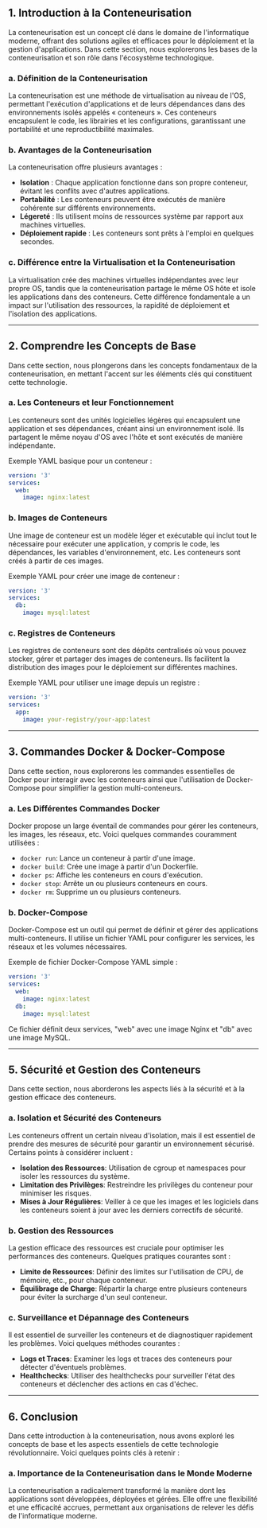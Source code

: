 ## 1. Introduction à la Conteneurisation

La conteneurisation est un concept clé dans le domaine de l'informatique moderne, offrant des solutions agiles et efficaces pour le déploiement et la gestion d'applications. Dans cette section, nous explorerons les bases de la conteneurisation et son rôle dans l'écosystème technologique.

### a. Définition de la Conteneurisation

La conteneurisation est une méthode de virtualisation au niveau de l'OS, permettant l'exécution d'applications et de leurs dépendances dans des environnements isolés appelés « conteneurs ». Ces conteneurs encapsulent le code, les librairies et les configurations, garantissant une portabilité et une reproductibilité maximales.

### b. Avantages de la Conteneurisation

La conteneurisation offre plusieurs avantages :
- **Isolation** : Chaque application fonctionne dans son propre conteneur, évitant les conflits avec d'autres applications.
- **Portabilité** : Les conteneurs peuvent être exécutés de manière cohérente sur différents environnements.
- **Légereté** : Ils utilisent moins de ressources système par rapport aux machines virtuelles.
- **Déploiement rapide** : Les conteneurs sont prêts à l'emploi en quelques secondes.

### c. Différence entre la Virtualisation et la Conteneurisation

La virtualisation crée des machines virtuelles indépendantes avec leur propre OS, tandis que la conteneurisation partage le même OS hôte et isole les applications dans des conteneurs. Cette différence fondamentale a un impact sur l'utilisation des ressources, la rapidité de déploiement et l'isolation des applications.

---------------------------------------------------------------------


## 2. Comprendre les Concepts de Base

Dans cette section, nous plongerons dans les concepts fondamentaux de la conteneurisation, en mettant l'accent sur les éléments clés qui constituent cette technologie.

### a. Les Conteneurs et leur Fonctionnement

Les conteneurs sont des unités logicielles légères qui encapsulent une application et ses dépendances, créant ainsi un environnement isolé. Ils partagent le même noyau d'OS avec l'hôte et sont exécutés de manière indépendante.

Exemple YAML basique pour un conteneur :
```yaml
version: '3'
services:
  web:
    image: nginx:latest
```

### b. Images de Conteneurs

Une image de conteneur est un modèle léger et exécutable qui inclut tout le nécessaire pour exécuter une application, y compris le code, les dépendances, les variables d'environnement, etc. Les conteneurs sont créés à partir de ces images.

Exemple YAML pour créer une image de conteneur :
```yaml
version: '3'
services:
  db:
    image: mysql:latest
```

### c. Registres de Conteneurs

Les registres de conteneurs sont des dépôts centralisés où vous pouvez stocker, gérer et partager des images de conteneurs. Ils facilitent la distribution des images pour le déploiement sur différentes machines.

Exemple YAML pour utiliser une image depuis un registre :
```yaml
version: '3'
services:
  app:
    image: your-registry/your-app:latest
```

---------------------------------------------------------------------

## 3. Commandes Docker & Docker-Compose

Dans cette section, nous explorerons les commandes essentielles de Docker pour interagir avec les conteneurs ainsi que l'utilisation de Docker-Compose pour simplifier la gestion multi-conteneurs.

### a. Les Différentes Commandes Docker

Docker propose un large éventail de commandes pour gérer les conteneurs, les images, les réseaux, etc. Voici quelques commandes couramment utilisées :

- `docker run`: Lance un conteneur à partir d'une image.
- `docker build`: Crée une image à partir d'un Dockerfile.
- `docker ps`: Affiche les conteneurs en cours d'exécution.
- `docker stop`: Arrête un ou plusieurs conteneurs en cours.
- `docker rm`: Supprime un ou plusieurs conteneurs.

### b. Docker-Compose

Docker-Compose est un outil qui permet de définir et gérer des applications multi-conteneurs. Il utilise un fichier YAML pour configurer les services, les réseaux et les volumes nécessaires.

Exemple de fichier Docker-Compose YAML simple :
```yaml
version: '3'
services:
  web:
    image: nginx:latest
  db:
    image: mysql:latest
```

Ce fichier définit deux services, "web" avec une image Nginx et "db" avec une image MySQL.

---------------------------------------------------------------------

## 5. Sécurité et Gestion des Conteneurs

Dans cette section, nous aborderons les aspects liés à la sécurité et à la gestion efficace des conteneurs.

### a. Isolation et Sécurité des Conteneurs

Les conteneurs offrent un certain niveau d'isolation, mais il est essentiel de prendre des mesures de sécurité pour garantir un environnement sécurisé. Certains points à considérer incluent :

- **Isolation des Ressources**: Utilisation de cgroup et namespaces pour isoler les ressources du système.
- **Limitation des Privilèges**: Restreindre les privilèges du conteneur pour minimiser les risques.
- **Mises à Jour Régulières**: Veiller à ce que les images et les logiciels dans les conteneurs soient à jour avec les derniers correctifs de sécurité.

### b. Gestion des Ressources

La gestion efficace des ressources est cruciale pour optimiser les performances des conteneurs. Quelques pratiques courantes sont :

- **Limite de Ressources**: Définir des limites sur l'utilisation de CPU, de mémoire, etc., pour chaque conteneur.
- **Équilibrage de Charge**: Répartir la charge entre plusieurs conteneurs pour éviter la surcharge d'un seul conteneur.

### c. Surveillance et Dépannage des Conteneurs

Il est essentiel de surveiller les conteneurs et de diagnostiquer rapidement les problèmes. Voici quelques méthodes courantes :

- **Logs et Traces**: Examiner les logs et traces des conteneurs pour détecter d'éventuels problèmes.
- **Healthchecks**: Utiliser des healthchecks pour surveiller l'état des conteneurs et déclencher des actions en cas d'échec.

---------------------------------------------------------------------

## 6. Conclusion

Dans cette introduction à la conteneurisation, nous avons exploré les concepts de base et les aspects essentiels de cette technologie révolutionnaire. Voici quelques points clés à retenir :

### a. Importance de la Conteneurisation dans le Monde Moderne

La conteneurisation a radicalement transformé la manière dont les applications sont développées, déployées et gérées. Elle offre une flexibilité et une efficacité accrues, permettant aux organisations de relever les défis de l'informatique moderne.



